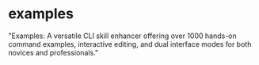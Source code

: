 # examples
"Examples: A versatile CLI skill enhancer offering over 1000 hands-on command examples, interactive editing, and dual interface modes for both novices and professionals."

